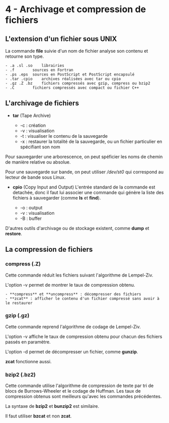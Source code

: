 # 4 - Archivage et compression de fichiers

## L'extension d'un fichier sous UNIX
La commande **file** suivie d'un nom de fichier analyse son contenu et retourne son type.

	- .a .sl .so	librairies
	- .f		sources en Fortran
	- .ps .eps	sources en PostScript et PostScript encapsulé
	- .tar .cpio	archives réalisées avec tar ou cpio
	- .gz .Z .bz	fichiers compressés avec gzip, compress ou bzip2
	- .C		fichiers compressés avec compact ou fichier C++

## L'archivage de fichiers
- **tar** (Tape Archive)

	- -c : création
	- -v : visualisation
	- -t : visualiser le contenu de la sauvegarde
	- -x : restaurer la totalité de la sauvegarde, ou un fichier particulier en spécifiant son nom

Pour sauvegarder une arborescence, on peut spéficier les noms de chemin de manière relative ou absolue.

Pour une sauvegarde sur bande, on peut utiliser */dev/st0* qui correspond au lecteur de bande sous Linux.

- **cpio** (Copy Input and Output)
L'entrée standard de la commande est detachée, donc il faut lui associer une commande qui génère la liste des fichiers à sauvegarder (comme **ls** et **find**).

	- -o : output
	- -v : visualisation
	- -B : buffer

D'autres outils d'archivage ou de stockage existent, comme **dump** et **restore**.

## La compression de fichiers

### compress (.Z)
Cette commande réduit les fichiers suivant l'algorithme de Lempel-Ziv.

L'option -v permet de montrer le taux de compression obtenu.

	- **compress** et **uncompress** : décompresser des fichiers
	- **zcat** : afficher le contenu d'un fichier compressé sans avoir à le restaurer

### gzip (.gz)
Cette commande reprend l'algorithme de codage de Lempel-Ziv.

L'option -v affiche le taux de compression obtenu pour chacun des fichiers passés en paramètre.

L'option -d permet de décompresser un fichier, comme **gunzip**.

**zcat** fonctionne aussi.

### bzip2 (.bz2)
Cette commande utilise l'algorithme de compression de texte par tri de blocs de Burrows-Wheeler et le codage de Huffman. Les taux de compression obtenus sont meilleurs qu'avec les commandes précédentes.

La syntaxe de **bzip2** et **bunzip2** est similaire.

Il faut utiliser **bzcat** et non **zcat**.


